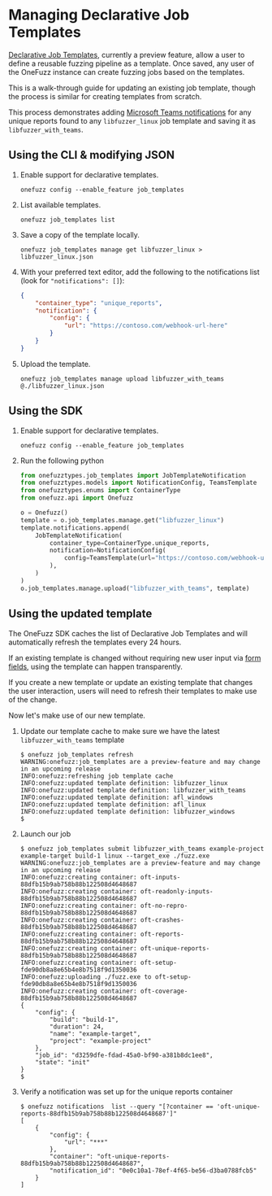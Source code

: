 # Managing Declarative Job Templates

[Declarative Job Templates](declarative-templates.md), currently a preview
feature, allow a user to define a reusable fuzzing pipeline as a template.
Once saved, any user of the OneFuzz instance can create fuzzing jobs based on
the templates.

This is a walk-through guide for updating an existing job template, though
the process is similar for creating templates from scratch. 

This process demonstrates adding [Microsoft Teams
notifications](notifications/teams.md) for any unique reports found to any
`libfuzzer_linux` job template and saving it as `libfuzzer_with_teams`.

## Using the CLI & modifying JSON

1. Enable support for declarative templates.
    ```
    onefuzz config --enable_feature job_templates
    ```
2. List available templates.
    ```
    onefuzz job_templates list
    ````
3. Save a copy of the template locally.
    ```
    onefuzz job_templates manage get libfuzzer_linux > libfuzzer_linux.json
    ```
4. With your preferred text editor, add the following to the notifications list (look for `"notifications": []`):
    ```json 
    {
        "container_type": "unique_reports", 
        "notification": {
            "config": {
                "url": "https://contoso.com/webhook-url-here"
            }
        }
    }
    ```
5. Upload the template.
    ```
    onefuzz job_templates manage upload libfuzzer_with_teams @./libfuzzer_linux.json
    ```

## Using the SDK

1. Enable support for declarative templates.
    ```
    onefuzz config --enable_feature job_templates
    ```
2. Run the following python
    ```python
    from onefuzztypes.job_templates import JobTemplateNotification
    from onefuzztypes.models import NotificationConfig, TeamsTemplate
    from onefuzztypes.enums import ContainerType
    from onefuzz.api import Onefuzz

    o = Onefuzz()
    template = o.job_templates.manage.get("libfuzzer_linux")
    template.notifications.append(
        JobTemplateNotification(
            container_type=ContainerType.unique_reports,
            notification=NotificationConfig(
                config=TeamsTemplate(url="https://contoso.com/webhook-url-here")
            ),
        )
    )
    o.job_templates.manage.upload("libfuzzer_with_teams", template)
    ```

## Using the updated template

The OneFuzz SDK caches the list of Declarative Job Templates and will
automatically refresh the templates every 24 hours.

If an existing template is changed without requiring new user input via [form
fields](declarative-templates.md#example-form-fields), using the template can
happen transparently.

If you create a new template or update an existing template that changes the
user interaction, users will need to refresh their templates to make use of
the change.

Now let's make use of our new template.

1. Update our template cache to make sure we have the latest `libfuzzer_with_teams` template
    ```
    $ onefuzz job_templates refresh
    WARNING:onefuzz:job_templates are a preview-feature and may change in an upcoming release
    INFO:onefuzz:refreshing job template cache
    INFO:onefuzz:updated template definition: libfuzzer_linux
    INFO:onefuzz:updated template definition: libfuzzer_with_teams
    INFO:onefuzz:updated template definition: afl_windows
    INFO:onefuzz:updated template definition: afl_linux
    INFO:onefuzz:updated template definition: libfuzzer_windows
    $
    ```
2. Launch our job
    ```
    $ onefuzz job_templates submit libfuzzer_with_teams example-project example-target build-1 linux --target_exe ./fuzz.exe
    WARNING:onefuzz:job_templates are a preview-feature and may change in an upcoming release
    INFO:onefuzz:creating container: oft-inputs-88dfb15b9ab758b88b122508d4648687
    INFO:onefuzz:creating container: oft-readonly-inputs-88dfb15b9ab758b88b122508d4648687
    INFO:onefuzz:creating container: oft-no-repro-88dfb15b9ab758b88b122508d4648687
    INFO:onefuzz:creating container: oft-crashes-88dfb15b9ab758b88b122508d4648687
    INFO:onefuzz:creating container: oft-reports-88dfb15b9ab758b88b122508d4648687
    INFO:onefuzz:creating container: oft-unique-reports-88dfb15b9ab758b88b122508d4648687
    INFO:onefuzz:creating container: oft-setup-fde90db8a8e65b4e8b7518f9d1350036
    INFO:onefuzz:uploading ./fuzz.exe to oft-setup-fde90db8a8e65b4e8b7518f9d1350036
    INFO:onefuzz:creating container: oft-coverage-88dfb15b9ab758b88b122508d4648687
    {
        "config": {
            "build": "build-1",
            "duration": 24,
            "name": "example-target",
            "project": "example-project"
        },
        "job_id": "d3259dfe-fdad-45a0-bf90-a381b8dc1ee8",
        "state": "init"
    }
    $ 
    ```
3. Verify a notification was set up for the unique reports container
    ```
    $ onefuzz notifications  list --query "[?container == 'oft-unique-reports-88dfb15b9ab758b88b122508d4648687']"
    [
        {
            "config": {
                "url": "***"
            },
            "container": "oft-unique-reports-88dfb15b9ab758b88b122508d4648687",
            "notification_id": "0e0c10a1-78ef-4f65-be56-d3ba0788fcb5"
        }
    ]
    ```
